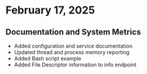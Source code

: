 # February 17, 2025

## Documentation and System Metrics

- Added configuration and service documentation
- Updated thread and process memory reporting
- Added Bash script example
- Added File Descriptor information to info endpoint
